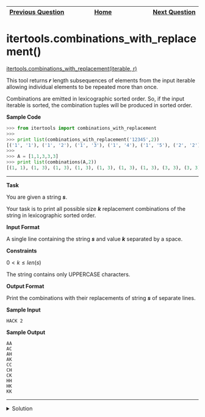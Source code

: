 | <img width=1000>[Previous Question](https://github.com/Kevin-Lago/python-hackerrank-solutions/tree/main/src/python/itertools/itertools_combinations)</img> | <img width=1000>[Home](https://github.com/Kevin-Lago/python-hackerrank-solutions)</img> | <img width=1000>[Next Question](https://github.com/Kevin-Lago/python-hackerrank-solutions/tree/main/src/python/itertools/compress_the_string)</img> |
|:---|:---:|---:|

# itertools.combinations_with_replacement()

[itertools.combinations_with_replacement(iterable, r)]()

This tool returns ___r___ length subsequences of elements from the input iterable allowing individual elements to be repeated more than once.

Combinations are emitted in lexicographic sorted order. So, if the input iterable is sorted, the combination tuples will be produced in sorted order.

__Sample Code__

```python
>>> from itertools import combinations_with_replacement
>>> 
>>> print list(combinations_with_replacement('12345',2))
[('1', '1'), ('1', '2'), ('1', '3'), ('1', '4'), ('1', '5'), ('2', '2'), ('2', '3'), ('2', '4'), ('2', '5'), ('3', '3'), ('3', '4'), ('3', '5'), ('4', '4'), ('4', '5'), ('5', '5')]
>>> 
>>> A = [1,1,3,3,3]
>>> print list(combinations(A,2))
[(1, 1), (1, 3), (1, 3), (1, 3), (1, 3), (1, 3), (1, 3), (3, 3), (3, 3), (3, 3)]
```

---

__Task__

You are given a string ___s___.

Your task is to print all possible size ___k___ replacement combinations of the string in lexicographic sorted order.

__Input Format__

A single line containing the string ___s___ and value ___k___ separated by a space.

__Constraints__

$0 < k \le len(s)$

The string contains only UPPERCASE characters.

__Output Format__

Print the combinations with their replacements of string ___s___ of separate lines.

__Sample Input__

```
HACK 2
```

__Sample Output__

```
AA
AC
AH
AK
CC
CH
CK
HH
HK
KK
```

---

<details><summary>Solution</summary>
    
```python

```
</details>